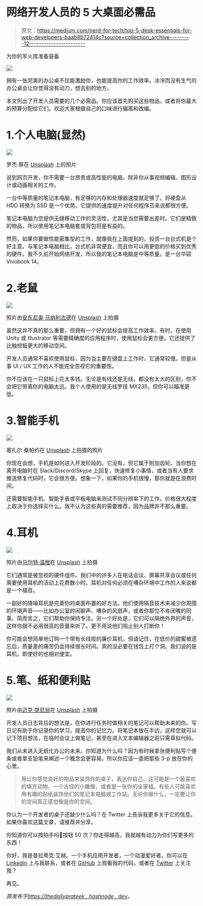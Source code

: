# 网络开发人员的 5 大桌面必需品

> 原文：<https://medium.com/nerd-for-tech/top-5-desk-essentials-for-web-developers-baab8b72414c?source=collection_archive---------12----------------------->

为你的军火库准备装备

![](img/2ff1c470f6a70183ed652c0b471f5c9a.png)

拥有一张完美的办公桌不仅能激励你，也能提高你的工作效率。冰冷而没有生气的办公桌会让你觉得没有动力，想去别的地方。

本文列出了开发人员需要的几个必需品。你应该首先购买这些物品，或者将你最大的预算分配给它们。欢迎大家根据自己的口味进行偏离和改编。

# 1.个人电脑(显然)

![](img/bf215151f4f5da3e0f80a62795f7bcbd.png)

罗杰·蔡在 [Unsplash](https://unsplash.com?utm_source=medium&utm_medium=referral) 上的照片

说到网页开发，你不需要一台昂贵或高性能的电脑，除非你从事视频编辑、图形设计或动画相关的工作。

一台中等质量的笔记本电脑，有足够的内存和处理器速度就足够了。将硬盘从 HDD 转换为 SSD 是一个优势。它提供的速度提升对任何程序员来说都很方便。

笔记本电脑为您提供无缝移动工作的灵活性，尤其是当您需要出差时。它们是精致的物品，所以使用笔记本电脑套或背包将是有益的。

然而，如果你要做性能密集型的工作，就像我在上面提到的，投资一台台式机是个好主意。与笔记本电脑相比，台式机非常便宜，而且你可以用更低的价格买到优秀的硬件。我不久前开始网络开发，所以我的笔记本电脑是中等质量。是一台华硕 Vivobook 14。

# 2.老鼠

![](img/6a2755d169de9c006b24733f872e15e9.png)

照片由[安东尼奥·马纳利古德](https://unsplash.com/@antoniomanaligod?utm_source=medium&utm_medium=referral)在 [Unsplash](https://unsplash.com?utm_source=medium&utm_medium=referral) 上拍摄

虽然这并不真的那么重要，但拥有一个好的鼠标会提高工作效率。有时，在使用 Unity 或 Illustrator 等需要精确度的应用程序时，使用鼠标会更方便。它还提供了比触控板更大的移动空间。

开发人员通常不喜欢使用鼠标，因为当主要在键盘上工作时，它通常较慢。但是从事 UI / UX 工作的人不能完全忽视它的重要性。

你不应该在一只鼠标上花太多钱。无论是有线还是无线，都没有太大的区别，你不会把它带离你的电脑太远。我个人使用的是无线罗技 MX235，但你可以瞄准更低。

# 3.智能手机

![](img/99010c44addffb1fbab585a5fdc03f56.png)

塞扎尔·桑帕约在 [Unsplash](https://unsplash.com?utm_source=medium&utm_medium=referral) 上拍摄的照片

你现在会想，手机是如何进入开发阶段的。它没有，但它属于附加齿轮。当你想在离开电脑时在 Slack/Discord/Skype 上回复，快速修复小事情，或者当有人要求推送修复代码时，它会很方便。想象一下，如果你的手机很慢，那你就是在浪费时间。

还需要智能手机、智能手表或平板电脑来测试不同分辨率下的工作。价格很大程度上取决于你选择买什么。我不认为这些真的需要推荐，因为品牌并不那么重要。

# 4.耳机

![](img/7ef1304df21f5bf504ac9d4d83c32b3c.png)

照片由[马尔特·温根](https://unsplash.com/@maltewingen?utm_source=medium&utm_medium=referral)在 [Unsplash](https://unsplash.com?utm_source=medium&utm_medium=referral) 上拍摄

它们通常是被忽视的硬件组件。我们中的许多人在电话会议、屏幕共享会议或任何需要使用耳机的活动上花费数小时。耳机对任何必须在嘈杂环境中工作的人来说都是一个福音。

一副好的降噪耳机是完善你的桌面布置的好方法。他们使用隔音技术来减少你周围的环境声音——比如办公室的闲聊声、嘈杂的风扇声，或者你那位不肯闭嘴的同事。简而言之，它们帮助你保持专注。另一个好处是，它们可以隔绝外界的声音，这样你就不必用很高的音量来听了。更不用说他们阻止别人打断你！

你可能会想简单地订购一个带有长线缆的廉价耳机，但请记住，在低价的甜蜜被遗忘后，质量差的痛苦仍会持续很长时间。真的没必要在钱包上打个洞。我们说的是耳机，即使好的也相对便宜。

# 5.笔、纸和便利贴

![](img/f88c6a53b7217d666a1818c05206436d.png)

照片由[迈克·提尼翁](https://unsplash.com/@m15ky?utm_source=medium&utm_medium=referral)在 [Unsplash](https://unsplash.com?utm_source=medium&utm_medium=referral) 上拍摄

开发人员日志背后的想法是，在你进行任务时做相关的笔记可以帮助未来的你。写日记有助于你记录你的学习，提高你的记忆力。将笔记本放在手边，这样您就可以记下项目想法，在临时会议上做笔记，甚至在进入文本编辑器之前只需草拟代码。

我们从未进入无纸化办公的未来。你知道为什么吗？因为有时候拿张便利贴写个便条或者拿支铅笔来阐述一个概念会更容易。所以你应该一直把那些 3-p 放在你的心里。

> 用让你感觉良好的物品来装饰你的桌子，表达你自己。这可能是一个最喜欢的填充动物，一个古怪的小雕像，或者是一张你的全家福。有些人可能喜欢用有趣的贴纸装饰他们的笔记本电脑或工作站。无论你做什么，一定要让你的空间真正感觉像是你的空间。

你认为一个开发者的桌子还缺少什么吗？在 Twitter 上告诉我更多关于它的信息。如果你喜欢这篇文章，请推荐并分享。

你知道你可以按拍手吗👏按钮 50 次？你走得越高，我就越有动力为你们写更多的东西！

你好，我是普拉蒂克·艾赫。一个手机应用开发者，一个动漫爱好者。你可以在 [Linkedin](https://www.linkedin.com/in/prateek-aher/) 上与我联系，或者在 [GitHub](https://github.com/prateek-aher) 上观看我的代码，或者在 [Twitter](https://twitter.com/prateek_aher) 上关注我？

再见。

*原发布于*[*https://thedailyprateek . hashnode . dev*](https://thedailyprateek.hashnode.dev/top-5-desk-essentials-for-web-developers)*。*